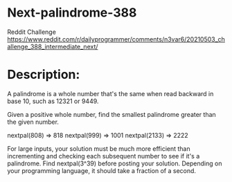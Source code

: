 # Next-palindrome-388
Reddit Challenge https://www.reddit.com/r/dailyprogrammer/comments/n3var6/20210503_challenge_388_intermediate_next/


# Description:

A palindrome is a whole number that's the same when read backward in base 10, such as 12321 or 9449.

Given a positive whole number, find the smallest palindrome greater than the given number.

nextpal(808) => 818
nextpal(999) => 1001
nextpal(2133) => 2222

For large inputs, your solution must be much more efficient than incrementing and checking each subsequent number to see if it's a palindrome. 
Find nextpal(3^39) before posting your solution. 
Depending on your programming language, it should take a fraction of a second.
